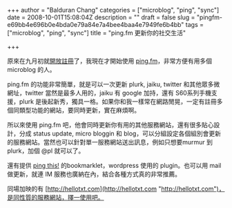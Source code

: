 +++
author = "Balduran Chang"
categories = ["microblog", "ping", "sync"]
date = 2008-10-01T15:08:04Z
description = ""
draft = false
slug = "pingfm-e69bb4e696b0e4bda0e79a84e7a4bee4baa4e7949fe6b4bb"
tags = ["microblog", "ping", "sync"]
title = "ping.fm 更新你的社交生活"

+++


原來在九月初就[開放註冊](http://ping.fm/blog/hey-everyone-open-beta/)了，我現在才開始使用 [ping.fm](http://ping.fm/)，非常方便有用多個 microblog 的人。

ping.fm 的功能非常簡單，就是可以一次更新 plurk, jaiku, twitter 和其他眾多微網址，twitter 當然是最多人用的，jaiku 有 google 加持，還有 S60系列手機支援，plurk 是後起新秀，獨具一格。如果你和我一樣常在網路閒晃，一定有註冊多個同類型功能的網站，要同時更新，實在麻煩啊。

所以來使用 ping.fm 吧，他會同時更新你有用的其他服務網站，還有很多貼心設計，分成 status update, micro bloggin 和 blog，可以分組設定各個組別會更新的服務網站。當然也可以針對單一服務網站送出訊息，例如只想要murmur 到 plurk，加個 @pl 就可以了。

還有提供 [ping this!](http://ping.fm/ref/help/) 的bookmarklet，wordpress 使用的 plugin。也可以用 mail 做更新，就連 IM 服務也廣納在內，結合各種方式真的非常推薦。

同場加映的有 [http://hellotxt.com](http://hellotxt.com "http://hellotxt.com")，是同性質的服務網站，擇一使用吧。

